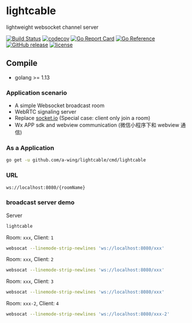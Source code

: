 # lightcable

lightweight websocket channel server

[![Build Status](https://github.com/a-wing/lightcable/workflows/ci/badge.svg)](https://github.com/a-wing/lightcable/actions?query=workflow%3Aci)
[![codecov](https://codecov.io/gh/a-wing/lightcable/branch/master/graph/badge.svg)](https://codecov.io/gh/a-wing/lightcable)
[![Go Report Card](https://goreportcard.com/badge/github.com/a-wing/lightcable)](https://goreportcard.com/report/github.com/a-wing/lightcable)
[![Go Reference](https://pkg.go.dev/badge/github.com/a-wing/lightcable.svg)](https://pkg.go.dev/github.com/a-wing/lightcable)
[![GitHub release](https://img.shields.io/github/tag/a-wing/lightcable.svg?label=release)](https://github.com/a-wing/lightcable/releases)
[![license](https://img.shields.io/github/license/a-wing/lightcable.svg?maxAge=2592000)](https://github.com/a-wing/lightcable/blob/master/LICENSE)

## Compile

* golang >= 1.13

### Application scenario

* A simple Websocket broadcast room
* WebRTC signaling server
* Replace [socket.io](https://socket.io/)  (Special case: client only join a room)
* Wx APP sdk and webview communication (微信小程序下和 webview 通信)

### As a Application

```bash
go get -u github.com/a-wing/lightcable/cmd/lightcable
```

### URL

```bash
ws://localhost:8080/{roomName}
```

### broadcast server demo

Server

```bash
lightcable
```

Room: `xxx`, Client: `1`

```bash
websocat --linemode-strip-newlines 'ws://localhost:8080/xxx'
```

Room: `xxx`, Client: `2`

```bash
websocat --linemode-strip-newlines 'ws://localhost:8080/xxx'
```

Room: `xxx`, Client: `3`

```bash
websocat --linemode-strip-newlines 'ws://localhost:8080/xxx'
```

Room: `xxx-2`, Client: `4`

```bash
websocat --linemode-strip-newlines 'ws://localhost:8080/xxx-2'
```

